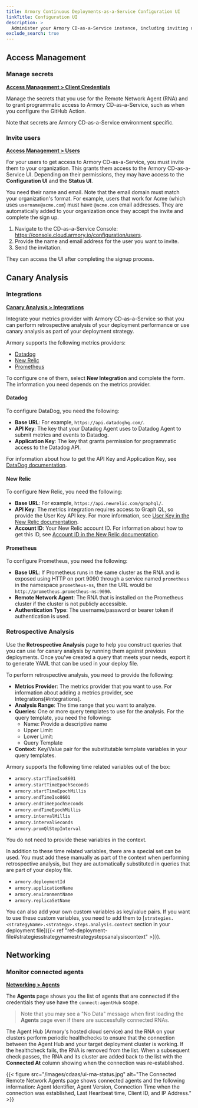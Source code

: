 ```yaml
---
title: Armory Continuous Deployments-as-a-Service Configuration UI
linkTitle: Configuration UI
description: >
  Administer your Armory CD-as-a-Service instance, including inviting users, managing deployment targets, and generating secrets.
exclude_search: true
---
```



## Access Management

### Manage secrets

[**Access Management > Client Credentials**](https://console.cloud.armory.io/configuration/credentials)

Manage the secrets that you use for the Remote Network Agent (RNA) and to grant programmatic access to Armory CD-as-a-Service, such as when you configure the GitHub Action.

Note that secrets are Armory CD-as-a-Service environment specific.

### Invite users

[**Access Management > Users**](https://console.cloud.armory.io/configuration/users)

For your users to get access to Armory CD-as-a-Service, you must invite them to your organization. This grants them access to the  Armory CD-as-a-Service UI. Depending on their permissions, they may have access to the **Configuration UI** and the **Status UI**.

You need their name and email. Note that the email domain must match your organization's format. For example, users that work for Acme (which uses `username@acme.com`) must have `@acme.com` email addresses. They are automatically added to your organization once they accept the invite and complete the sign up.

1. Navigate to the CD-as-a-Service Console: https://console.cloud.armory.io/configuration/users.
2. Provide the name and email address for the user you want to invite.
3. Send the invitation.

They can access the UI after completing the signup process.

## Canary Analysis

### Integrations

[**Canary Analysis > Integrations**](https://console.cloud.armory.io/canary-analysis/integrations)

Integrate your metrics provider with Armory CD-as-a-Service so that you can perform retrospective analysis of your deployment performance or use canary analysis as part of your deployment strategy.

Armory supports the following metrics providers:

- [Datadog](#datadog)
- [New Relic](#new-relic)
- [Prometheus](#prometheus)

To configure one of them, select **New Integration** and complete the form. The information you need depends on the metrics provider.

#### Datadog

To configure DataDog, you need the following:

- **Base URL**: For example, `https://api.datadoghq.com/`.
- **API Key**: The key that your Datadog Agent uses to Datadog Agent to submit metrics and events to Datadog.
- **Application Key**: The key that grants permission for programmatic access to the Datadog API.

For information about how to get the API Key and Application Key, see [DataDog documentation](https://docs.datadoghq.com/account_management/api-app-keys/).

#### New Relic

To configure New Relic, you need the following:

- **Base URL**: For example, `https://api.newrelic.com/graphql/`.
- **API Key**: The metrics integration requires access to Graph QL, so provide the User Key API key. For more information, see [User Key in the New Relic documentation](https://docs.newrelic.com/docs/apis/accounts-api/new-relic-user-key-api-key/).
- **Account ID**: Your New Relic account ID. For information about how to get this ID, see [Account ID in the New Relic documentation](https://docs.newrelic.com/docs/apis/accounts-api/new-relic-account-id/).

#### Prometheus

To configure Prometheus, you need the following:

- **Base URL**: If Prometheus runs in the same cluster as the RNA and is exposed using HTTP on port 9090 through a service named `prometheus` in the namespace `prometheus-ns`, then the URL would be `http://prometheus.prometheus-ns:9090`.
- **Remote Network Agent**: The RNA that is installed on the Prometheus cluster if the cluster is not publicly accessible.
- **Authentication Type**: The username/password or bearer token if authentication is used.

### Retrospective Analysis

Use the **Retrospective Analysis** page to help you construct queries that you can use for canary analysis by running them against previous deployments. Once you've created a query that meets your needs, export it to generate YAML that can be used in your deploy file.

To perform retrospective analysis, you need to provide the following:

- **Metrics Provider**: The metrics provider that you want to use. For information about adding a metrics provider, see Integrations[#integrations].
- **Analysis Range**: The time range that you want to analyze.
- **Queries**: One or more query templates to use for the analysis. For the query template, you need the following:
   - Name: Provide a descriptive name
   - Upper Limit:
   - Lower Limit:
   - Query Template
- **Context**: Key/Value pair for the substitutable template variables in your query templates.

Armory supports the following time related variables out of the box:

- `armory.startTimeIso8601`
- `armory.startTimeEpochSeconds`
- `armory.startTimeEpochMillis`
- `armory.endTimeIso8601`
- `armory.endTimeEpochSeconds`
- `armory.endTimeEpochMillis`
- `armory.intervalMillis`
- `armory.intervalSeconds`
- `armory.promQlStepInterval`

You do not need to provide these variables in the context.

In addition to these time related variables, there are a special set can be used. You must add these manually as part of the context when performing retrospective analysis, but they are automatically substituted in queries that are part of your deploy file.

- `armory.deploymentId`
- `armory.applicationName`
- `armory.environmentName`
- `armory.replicaSetName`

You can also add your own custom variables as key/value pairs. If you want to use these custom variables, you need to add them to [`strategies.<strategyName>.<strategy>.steps.analysis.context` section in your deployment file]({{< ref "ref-deployment-file#strategiesstrategynamestrategystepsanalysiscontext" >}}).

<!--## Deployment targets

### Add a Kubernetes deployment target

[**Deployment Targets > Kubernetes**](https://console.cloud.armory.io/configuration/accounts/kubernetes)

For a deployment target to be available, you need to add it to Armory CD-as-a-Service.

How you add a deployment target depends on whether or not the Kubernetes cluster is accessible from the public internet. If it is, you add it through the **Configuration UI**, and no additional steps are needed. If it is not, you must first install a Remote Network Agent (RNA) on it and then add it through the **Configuration UI**.

For information about how to add a deployment target, see [Prepare your deployment target]({{< ref "get-started#prepare-your-deployment-target" >}}).
-->
## Networking

### Monitor connected agents

[**Networking > Agents**](https://console.cloud.armory.io/configuration/agents)

The **Agents** page shows you the list of agents that are connected if the credentials they use have the `connect:agentHub` scope.

> Note that you may see a "No Data" message when first loading the **Agents** page even if there are successfully connected RNAs.

The Agent Hub (Armory's hosted cloud service) and the RNA on your clusters perform periodic healthchecks to ensure that the connection between the Agent Hub and your target deployment cluster is working. If the healthcheck fails, the RNA is removed from the list. When a subsequent check passes, the RNA and its cluster are added back to the list with the **Connected At** column showing when the connection was re-established.

{{< figure src="/images/cdaas/ui-rna-status.jpg" alt="The Connected Remote Network Agents page shows connected agents and the following information: Agent Identifier, Agent Version, Connection Time when the connection was established, Last Heartbeat time, Client ID, and IP Address." >}}
